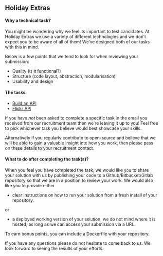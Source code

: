 ## Holiday Extras

#### Why a technical task?

You might be wondering why we feel its important to test candidates. At Holiday Extras we use a variety of different technologies and we don't expect you to be aware of all of them! We've designed both of our tasks with this in mind.

Below is a few points that we tend to look for when reviewing your submission:

- Quality (is it functional?)
- Structure (code layout, abstraction, modularisation)
- Usability and design

#### The tasks

- [Build an API](developer-API-task.md)
- [Flickr API](developer-flickr-task.md)

If you have _not_ been asked to complete a specific task in the email you received from our recruitment team then we're leaving it up to you! Feel free to pick whichever task you believe would best showcase your skills.

Alternatively if you regularly contribute to open-source and believe that we will be able to gain a valuable insight into how you work, then please pass on these details to your recruitment contact.

#### What to do after completing the task(s)?

When you feel you have completed the task, we would like you to share your solution with us by publishing your code to a Github/Bitbucket/Gitlab repository so that we are in a position to review your work.
We would also like you to provide either

- clear instructions on how to run your solution from a fresh install of your repository.

or

- a deployed working version of your solution, we do not mind where it is hosted, as long as we can access your submission via a URL.

To earn bonus points, you can include a Dockerfile with your repository.

If you have any questions please do not hesitate to come back to us. We look forward to seeing the results of your efforts.

